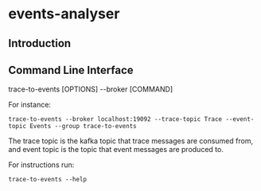 # events-analyser

## Introduction

## Command Line Interface
trace-to-events [OPTIONS] --broker <BROKER> [COMMAND]

For instance:
```
trace-to-events --broker localhost:19092 --trace-topic Trace --event-topic Events --group trace-to-events
```
The trace topic is the kafka topic that trace messages are consumed from, and event topic is the topic that event messages are produced to.

For instructions run:
```
trace-to-events --help
```

